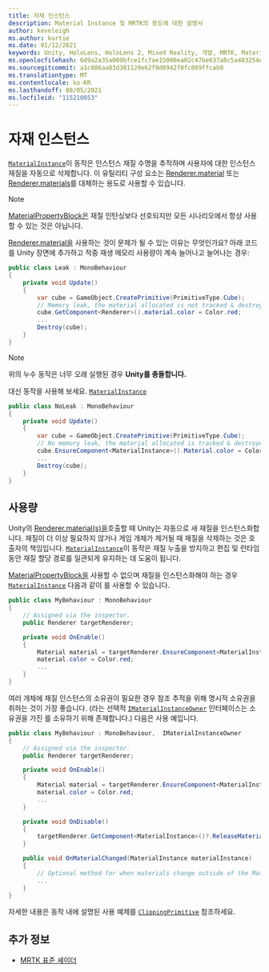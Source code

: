 ```yaml
---
title: 자재 인스턴스
description: Material Instance 및 MRTK의 용도에 대한 설명서
author: keveleigh
ms.author: kurtie
ms.date: 01/12/2021
keywords: Unity, HoloLens, HoloLens 2, Mixed Reality, 개발, MRTK, MaterialInstance,
ms.openlocfilehash: 6d9a2a35a009bfce1fcfae15000ea02c47be637a8c5a483254ea30d9948922e5
ms.sourcegitcommit: a1c086aa83d381129e62f9d8942f0fc889ffcab0
ms.translationtype: MT
ms.contentlocale: ko-KR
ms.lasthandoff: 08/05/2021
ms.locfileid: "115210053"
---
```

# <a name="material-instance"></a>자재 인스턴스

[`MaterialInstance`](xref:Microsoft.MixedReality.Toolkit.Rendering.MaterialInstance)이 동작은 인스턴스 재질 수명을 추적하며 사용자에 대한 인스턴스 재질을 자동으로 삭제합니다. 이 유틸리티 구성 요소는 [Renderer.material](https://docs.unity3d.com/ScriptReference/Renderer-material.html) 또는 [Renderer.materials](https://docs.unity3d.com/ScriptReference/Renderer-materials.html)를 대체하는 용도로 사용할 수 있습니다.

> [!NOTE]
> [MaterialPropertyBlock은](https://docs.unity3d.com/ScriptReference/MaterialPropertyBlock.html) 재질 인탄싱보다 선호되지만 모든 시나리오에서 항상 사용할 수 있는 것은 아닙니다.

[Renderer.material을](https://docs.unity3d.com/ScriptReference/Renderer-material.html) 사용하는 것이 문제가 될 수 있는 이유는 무엇인가요? 아래 코드를 Unity 장면에 추가하고 적중 재생 메모리 사용량이 계속 늘어나고 늘어나는 경우:

```c#
public class Leak : MonoBehaviour
{
    private void Update()
    {
        var cube = GameObject.CreatePrimitive(PrimitiveType.Cube);
        // Memory leak, the material allocated is not tracked & destroyed.
        cube.GetComponent<Renderer>().material.color = Color.red;
        ...
        Destroy(cube);
    }
}
```

> [!NOTE]
> 위의 누수 동작은 너무 오래 실행된 경우 **Unity를 충돌합니다.**

대신 동작을 사용해 보세요. [`MaterialInstance`](xref:Microsoft.MixedReality.Toolkit.Rendering.MaterialInstance)

```c#
public class NoLeak : MonoBehaviour
{
    private void Update()
    {
        var cube = GameObject.CreatePrimitive(PrimitiveType.Cube);
        // No memory leak, the material allocated is tracked & destroyed by MaterialInstance.
        cube.EnsureComponent<MaterialInstance>().Material.color = Color.red;
        ...
        Destroy(cube);
    }
}
```

## <a name="usage"></a>사용량

Unity의 [Renderer.material(s)을](https://docs.unity3d.com/ScriptReference/Renderer-material.html)호출할 때 Unity는 자동으로 새 재질을 인스턴스화합니다. 재질이 더 이상 필요하지 않거나 게임 개체가 제거될 때 재질을 삭제하는 것은 호출자의 책임입니다. [`MaterialInstance`](xref:Microsoft.MixedReality.Toolkit.Rendering.MaterialInstance)이 동작은 재질 누출을 방지하고 편집 및 런타임 동안 재질 할당 경로를 일관되게 유지하는 데 도움이 됩니다.

[MaterialPropertyBlock을](https://docs.unity3d.com/ScriptReference/MaterialPropertyBlock.html) 사용할 수 없으며 재질을 인스턴스화해야 하는 경우 [`MaterialInstance`](xref:Microsoft.MixedReality.Toolkit.Rendering.MaterialInstance) 다음과 같이 를 사용할 수 있습니다.

```c#
public class MyBehaviour : MonoBehaviour
{
    // Assigned via the inspector.
    public Renderer targetRenderer;

    private void OnEnable()
    {
        Material material = targetRenderer.EnsureComponent<MaterialInstance>().Material;
        material.color = Color.red;
        ...
    }
}
```

여러 개체에 재질 인스턴스의 소유권이 필요한 경우 참조 추적을 위해 명시적 소유권을 취하는 것이 가장 좋습니다. (라는 선택적 [`IMaterialInstanceOwner`](xref:Microsoft.MixedReality.Toolkit.Rendering.IMaterialInstanceOwner) 인터페이스는 소유권을 가진 를 소유하기 위해 존재합니다.) 다음은 사용 예입니다.

```c#
public class MyBehaviour : MonoBehaviour,  IMaterialInstanceOwner
{
    // Assigned via the inspector.
    public Renderer targetRenderer;

    private void OnEnable()
    {
        Material material = targetRenderer.EnsureComponent<MaterialInstance>().AcquireMaterial(this);
        material.color = Color.red;
        ...
    }

    private void OnDisable()
    {
        targetRenderer.GetComponent<MaterialInstance>()?.ReleaseMaterial(this)
    }

    public void OnMaterialChanged(MaterialInstance materialInstance)
    {
        // Optional method for when materials change outside of the MaterialInstance.
        ...
    }
}
```

자세한 내용은 동작 내에 설명된 사용 예제를 [`ClippingPrimitive`](xref:Microsoft.MixedReality.Toolkit.Utilities.ClippingPrimitive) 참조하세요.

## <a name="see-also"></a>추가 정보

* [MRTK 표준 셰이더](mrtk-standard-shader.md)
